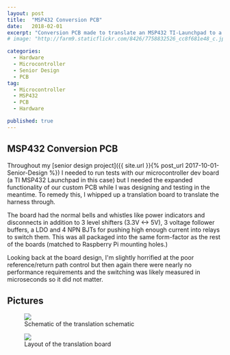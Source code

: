 ```yaml
---
layout: post
title:  "MSP432 Conversion PCB"
date:   2018-02-01
excerpt: "Conversion PCB made to translate an MSP432 TI-Launchpad to a custom PCB"
# image: "http://farm9.staticflickr.com/8426/7758832526_cc8f681e48_c.jpg"

categories:
  - Hardware
  - Microcontroller
  - Senior Design
  - PCB
tag:
  - Microcontroller
  - MSP432
  - PCB
  - Hardware

published: true
---
```


## MSP432 Conversion PCB
Throughout my [senior design project]({{ site.url }}{% post_url  2017-10-01-Senior-Design %}) I needed to run tests with our microcontroller dev board (a TI MSP432 Launchpad in this case) but I needed the expanded functionality of our custom PCB while I was designing and testing in the meantime. To remedy this, I whipped up a translation board to translate the harness through.

The board had the normal bells and whistles like power indicators and disconnects in addition to 3 level shifters (3.3V <-> 5V), 3 voltage follower buffers, a LDO and 4 NPN BJTs for pushing high enough current into relays to switch them. This was all packaged into the same form-factor as the rest of the boards (matched to Raspberry Pi mounting holes.)

Looking back at the board design, I'm slightly horrified at the poor reference/return path control but then again there were nearly no performance requirements and the switching was likely measured in microseconds so it did not matter.

## Pictures
<figure>
	<a href="/images/sd_mcu_translate_pcb/dev_shield_sch.PNG"><img src="/images/sd_mcu_translate_pcb/dev_shield_sch.PNG"></a>
	<figcaption>Schematic of the translation schematic</figcaption>
</figure>

<figure>
	<a href="/images/sd_mcu_translate_pcb/dev_shield_brd.PNG"><img src="/images/sd_mcu_translate_pcb/dev_shield_brd.PNG"></a>
	<figcaption>Layout of the translation board</figcaption>
</figure>
